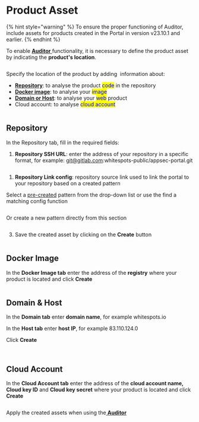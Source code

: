# Product Asset

{% hint style="warning" %}
To ensure the proper functioning of Auditor, include assets for products created in the Portal in version v23.10.1 and earlier.
{% endhint %}

To enable [**Auditor** ](broken-reference)functionality, it is necessary to define the product asset by indicating the **product's location**.

<figure><img src="../../../.gitbook/assets/image (4) (1).png" alt=""><figcaption></figcaption></figure>

Specify the location of the product by adding <img src="../../../.gitbook/assets/image (133).png" alt="" data-size="line">  information about:

* [**Repository**](product-asset.md#repository): to analyse the product <mark style="color:blue;">code</mark> in the repository
* [**Docker image**](product-asset.md#docker-image): to analyse your <mark style="color:blue;">image</mark>
* [**Domain or Host**](product-asset.md#domain-and-host): to analyse your <mark style="color:blue;">web</mark> product
* Cloud account: to analyse <mark style="color:blue;">cloud account</mark>

<figure><img src="../../../.gitbook/assets/assets.gif" alt=""><figcaption></figcaption></figure>

## Repository

In the Repository tab, fill in the required fields:

1. **Repository SSH URL**: enter the address of your repository in a specific format, for example: git@gitlab.com:whitespots-public/appsec-portal.git

<figure><img src="../../../.gitbook/assets/image (5).png" alt=""><figcaption></figcaption></figure>

1. **Repository Link config**: repository source link used to link the portal to your repository based on a created pattern

Select a [pre-created](../repository-link-configs.md) pattern from the drop-down list or use the find a matching config function

<figure><img src="../../../.gitbook/assets/repos asset 2.gif" alt=""><figcaption></figcaption></figure>

Or create a new pattern directly from this section

<figure><img src="../../../.gitbook/assets/repos 3(1).gif" alt=""><figcaption></figcaption></figure>

3. Save the created asset by clicking on the **Create** button

<figure><img src="../../../.gitbook/assets/asset rep 4.png" alt=""><figcaption></figcaption></figure>

## Docker Image

In the **Docker Image tab** enter the address of the **registry** where your product is located and click **Create**

<figure><img src="../../../.gitbook/assets/image (6).png" alt=""><figcaption></figcaption></figure>

## Domain & Host

In the **Domain tab** enter **domain name**, for example whitespots.io

In the **Host tab** enter **host IP**, for example 83.110.124.0

Click **Create**

<figure><img src="../../../.gitbook/assets/image (7).png" alt=""><figcaption></figcaption></figure>

<figure><img src="../../../.gitbook/assets/image (8).png" alt=""><figcaption></figcaption></figure>

## Cloud Account

In the **Cloud Account tab** enter the address of the **cloud account name, Cloud key ID** and **Cloud key secret** where your product is located and click **Create**

<figure><img src="../../../.gitbook/assets/image (9).png" alt=""><figcaption></figcaption></figure>

Apply the created assets when using the[ **Auditor**](../../../auditor/run-audit/)
